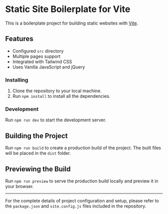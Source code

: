 # Static Site Boilerplate for Vite

This is a boilerplate project for building static websites with [Vite](https://vitejs.dev/).

## Features

- Configured `src` directory
- Multiple pages support
- Integrated with Tailwind CSS
- Uses Vanilla JavaScript and jQuery

### Installing

1. Clone the repository to your local machine.
2. Run `npm install` to install all the dependencies.

### Development

Run `npm run dev` to start the development server.

## Building the Project

Run `npm run build` to create a production build of the project. The built files will be placed in the `dist` folder.

## Previewing the Build

Run `npm run preview` to serve the production build locally and preview it in your browser.

---

For the complete details of project configuration and setup, please refer to the `package.json` and `vite.config.js` files included in the repository.

